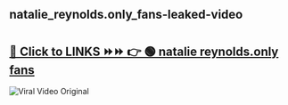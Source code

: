 
 ## natalie_reynolds.only_fans-leaked-video 

# <h2><a href="https://clipsfans.com/natalie_reynolds.only_fans&ref=git">🔗 Click to LINKS ⏩⏩ 👉 🟢 natalie reynolds.only fans </a></h2>

<a href="https://clipsfans.com/natalie_reynolds.only_fans&ref=git" rel="nofollow" data-target="animated-image.originalLink"><img src="https://i.ibb.co.com/xMMVF88/686577567.gif" alt="Viral Video Original" style="max-width: 100%; display: inline-block;" data-target="animated-image.originalImage"></a>
